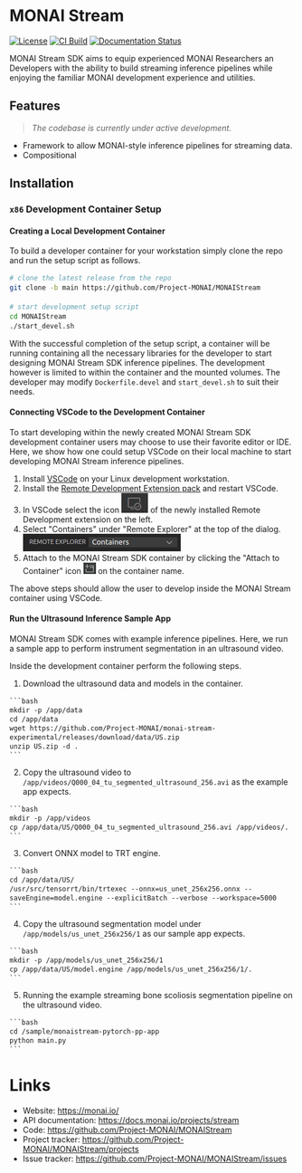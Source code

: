 # MONAI Stream

[![License](https://img.shields.io/badge/license-Apache%202.0-green.svg)](https://opensource.org/licenses/Apache-2.0)
[![CI Build](https://github.com/Project-MONAI/monai-stream-experimental/actions/workflows/pr.yml/badge.svg)](https://github.com/Project-MONAI/monai-stream-experimental/actions/workflows/pr.yml)
[![Documentation Status](https://readthedocs.org/projects/monaistream/badge/?version=latest)](https://monaistream.readthedocs.io/en/latest/?badge=latest)


MONAI Stream SDK aims to equip experienced MONAI Researchers an Developers with the ability to
build streaming inference pipelines while enjoying the familiar MONAI development experience
and utilities.

## Features

> _The codebase is currently under active development._

- Framework to allow MONAI-style inference pipelines for streaming data.
- Compositional 

## Installation

### `x86` Development Container Setup

#### Creating a Local Development Container

To build a developer container for your workstation simply clone the repo and run the setup script as follows.

```bash
# clone the latest release from the repo
git clone -b main https://github.com/Project-MONAI/MONAIStream

# start development setup script
cd MONAIStream
./start_devel.sh
```

With the successful completion of the setup script, a container will be running containing all the necessary libraries
for the developer to start designing MONAI Stream SDK inference pipelines. The development however is limited to within
the container and the mounted volumes. The developer may modify ``Dockerfile.devel`` and ``start_devel.sh`` to suit their
needs.

#### Connecting VSCode to the Development Container

To start developing within the newly created MONAI Stream SDK development container users may choose to use their favorite
editor or IDE. Here, we show how one could setup VSCode on their local machine to start developing MONAI Stream inference
pipelines.

  1. Install [VSCode](https://code.visualstudio.com/download) on your Linux development workstation.
  2. Install the [Remote Development Extension pack](https://marketplace.visualstudio.com/items?itemName=ms-vscode-remote.vscode-remote-extensionpack) and restart VSCode.
  3. In VSCode select the icon ![VSCodeRDE](https://raw.githubusercontent.com/Project-MONAI/MONAIStream/main/docs/images/vscode_remote_development_ext.png) of the newly installed Remote Development extension on the left.
  4. Select "Containers" under "Remote Explorer" at the top of the dialog.
     ![VSCodeRemoteExplorer](https://raw.githubusercontent.com/Project-MONAI/MONAIStream/main/docs/images/vscode_remote_explorer.png)
  5. Attach to the MONAI Stream SDK container by clicking the "Attach to Container" icon ![VSCodeAttachContainer](https://raw.githubusercontent.com/Project-MONAI/MONAIStream/main/docs/images/vscode_attach_container.png) on the container name.

The above steps should allow the user to develop inside the MONAI Stream container using VSCode.

#### Run the Ultrasound Inference Sample App

MONAI Stream SDK comes with example inference pipelines. Here, we run a sample app
to perform instrument segmentation in an ultrasound video.

Inside the development container perform the following steps.

  1. Download the ultrasound data and models in the container.

    ```bash
    mkdir -p /app/data
    cd /app/data
    wget https://github.com/Project-MONAI/monai-stream-experimental/releases/download/data/US.zip
    unzip US.zip -d .
    ```

  2. Copy the ultrasound video to ``/app/videos/Q000_04_tu_segmented_ultrasound_256.avi`` as the example app expects.

    ```bash
    mkdir -p /app/videos
    cp /app/data/US/Q000_04_tu_segmented_ultrasound_256.avi /app/videos/.
    ```

  3. Convert ONNX model to TRT engine.

    ```bash
    cd /app/data/US/
    /usr/src/tensorrt/bin/trtexec --onnx=us_unet_256x256.onnx --saveEngine=model.engine --explicitBatch --verbose --workspace=5000
    ```

  4. Copy the ultrasound segmentation model under ``/app/models/us_unet_256x256/1`` as our sample app expects.

    ```bash
    mkdir -p /app/models/us_unet_256x256/1
    cp /app/data/US/model.engine /app/models/us_unet_256x256/1/.
    ```

  5. Running the example streaming bone scoliosis segmentation pipeline on the ultrasound video.
  
    ```bash
    cd /sample/monaistream-pytorch-pp-app
    python main.py
    ```

# Links

- Website: https://monai.io/
- API documentation: https://docs.monai.io/projects/stream
- Code: https://github.com/Project-MONAI/MONAIStream
- Project tracker: https://github.com/Project-MONAI/MONAIStream/projects
- Issue tracker: https://github.com/Project-MONAI/MONAIStream/issues
